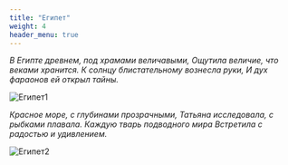 ```yaml
---
title: "Египет"
weight: 4
header_menu: true
---
```



_В Египте древнем, под храмами величавыми,_
_Ощутила величие, что веками хранится._
_К солнцу блистательному вознесла руки,_
_И дух фараонов ей открыл тайны._

![Египет1](IMG_20240801_142947_813.jpg)

_Красное море, с глубинами прозрачными,_
_Татьяна исследовала, с рыбками плавала._
_Каждую тварь подводного мира_
_Встретила с радостью и удивлением._

![Египет2](images/IMG_20240801_142947_820.jpg)
